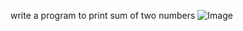 write a program to print sum of two numbers
![Image](https://github.com/user-attachments/assets/72651f6e-d6be-4ce2-ae6c-ef54cfc5d708)
